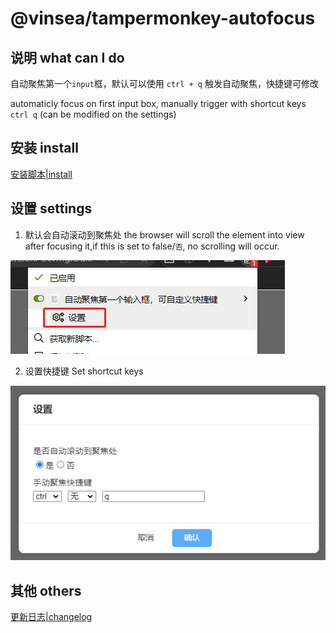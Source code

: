 # @vinsea/tampermonkey-autofocus

## 说明 what can I do
自动聚焦第一个`input`框，默认可以使用 `ctrl + q` 触发自动聚焦，快捷键可修改

automaticly focus on first input box, manually trigger with shortcut keys `ctrl q` (can be modified on the settings)

## 安装 install
[安装脚本|install](https://greasyfork.org/zh-CN/scripts/444304-auto-focus-on-first-input)

## 设置 settings
1. 默认会自动滚动到聚焦处
    the browser will scroll the element into view after focusing it,if this is set to false/`否`, no scrolling will occur.

![1](https://raw.githubusercontent.com/Vinsea/tampermonkey/main/packages/auto-focus/readme-assets/1.png)

2. 设置快捷键
    Set shortcut keys

![2](https://raw.githubusercontent.com/Vinsea/tampermonkey/main/packages/auto-focus/readme-assets/2.png)

## 其他 others

[更新日志|changelog](CHANGELOG.md)
